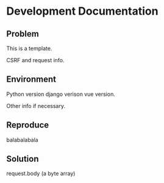 # Development Documentation

## Problem

This is a template.

CSRF and request info.

## Environment

Python version django verison vue version.

Other info if necessary.

## Reproduce

balabalabala

## Solution

request.body (a byte array)